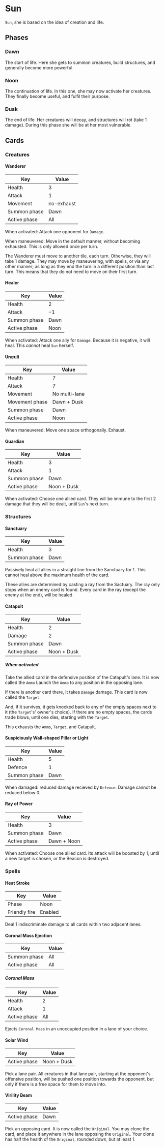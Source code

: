 # Sun

`Sun`, she is based on the idea of creation and life.

## Phases

### Dawn

The start of life.
Here she gets to summon creatures, build structures,
and generally become more powerful.

### Noon

The continuation of life.
In this one, she may now activate her creatures.
They finally become useful, and fulfil their purpose.

### Dusk

The end of life.
Her creatures will decay, and structures will rot (take $1$ damage).
During this phase she will be at her most vulnerable.

## Cards

### Creatures

#### Wanderer

| Key          | Value      |
| ------------ | ---------- |
| Health       | $3$        |
| Attack       | $1$        |
| Movement     | no-exhaust |
| Summon phase | Dawn       |
| Active phase | All        |

When activated: Attack one opponent for `Damage`.

When maneuvered: Move in the default manner, without becoming exhausted.
This is only allowed once per turn.

The Wanderer must move to another tile, each turn.
Otherwise, they will take $1$ damage.
They may move by maneuvering, with spells, or via any other manner;
as long as they end the turn in a different position than last turn.
This means that they do not need to move on their first turn.

#### Healer

| Key          | Value |
| ------------ | ----- |
| Health       | $2$   |
| Attack       | $-1$  |
| Summon phase | Dawn  |
| Active phase | Noon  |

When activated: Attack one ally for `Damage`.
Because it is negative, it will heal.
This _cannot_ heal `Sun` herself.

#### Uræulí

| Key            | Value         |
| -------------- | ------------- |
| Health         | $7$           |
| Attack         | $7$           |
| Movement       | No multi-lane |
| Movement phase | Dawn + Dusk   |
| Summon phase   | Dawn          |
| Active phase   | Noon          |

When maneuvered: Move one space orthogonally. Exhaust.

#### Guardian

| Key          | Value       |
| ------------ | ----------- |
| Health       | $3$         |
| Attack       | $1$         |
| Summon phase | Dawn        |
| Active phase | Noon + Dusk |

When activated: Choose one allied card.
They will be immune to the first $2$ damage that they will be dealt, until `Sun`'s next turn.

### Structures

#### Sanctuary

| Key          | Value |
| ------------ | ----- |
| Health       | $3$   |
| Summon phase | Dawn  |

Passively heal all allies in a straight line from the Sanctuary for $1$.
This cannot heal above the maximum health of the card.

These allies are determined by casting a ray from the Sactuary.
The ray only stops when an enemy card is found.
Every card in the ray (except the enemy at the end), will be healed.

#### Catapult

| Key          | Value       |
| ------------ | ----------- |
| Health       | $2$         |
| Damage       | $2$         |
| Summon phase | Dawn        |
| Active phase | Noon + Dusk |

##### When activated

Take the allied card in the defensive position of the Catapult's lane.
It is now called the `Ammo`
Launch the `Ammo` to any position in the opposing lane.

If there is another card there, it takes `Damage` damage.
This card is now called the `Target`.

And, if it survives, it gets knocked back to any of the empty spaces next to it
(the `Target`'s' owner's choice).
If there are no empty spaces, the cards trade blows, until one dies,
starting with the `Target`.

This exhausts the `Ammo`, `Target`, and Catapult.

#### Suspiciously Wall-shaped Pillar or Light

| Key          | Value |
| ------------ | ----- |
| Health       | $5$   |
| Defence      | $1$   |
| Summon phase | Dawn  |

When damaged: reduced damage recieved by `Defence`.
Damage cannot be reduced below $0$.

#### Ray of Power

| Key          | Value       |
| ------------ | ----------- |
| Health       | $3$         |
| Summon phase | Dawn        |
| Active phase | Dawn + Noon |

When activated: Choose one allied card.
Its attack will be boosted by $1$, until a new target is chosen, or the Beacon is destroyed.

### Spells

#### Heat Stroke

| Key           | Value   |
| ------------- | ------- |
| Phase         | Noon    |
| Friendly fire | Enabled |

Deal $1$ indiscriminate damage to all cards within two adjacent lanes.

#### Coronal Mass Ejection

| Key          | Value |
| ------------ | ----- |
| Summon phase | All   |
| Active phase | All   |

##### Coronal Mass

| Key          | Value |
| ------------ | ----- |
| Health       | $2$   |
| Attack       | $1$   |
| Active phase | All   |

Ejects `Coronal Mass` in an unoccupied position in a lane of your choice.

#### Solar Wind

| Key          | Value       |
| ------------ | ----------- |
| Active phase | Noon + Dusk |

Pick a lane pair. All creatures in that lane pair, starting at the opponent's offensive position,
will be pushed one position towards the opponent,
but only if there is a free space for them to move into.

#### Virility Beam

| Key          | Value |
| ------------ | ----- |
| Active phase | Dawn  |

Pick an opposing card. It is now called the `Original`.
You may clone the card, and place it anywhere in the lane opposing the `Original`.
Your clone has half the health of the `Original`, rounded down, but at least $1$.
